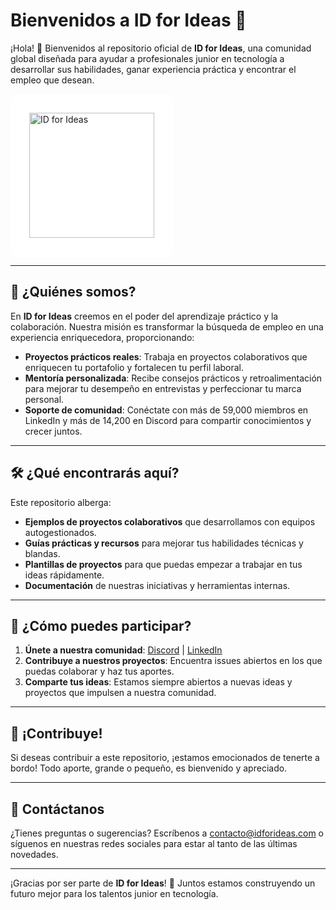 # Bienvenidos a ID for Ideas 🚀

¡Hola! 👋 Bienvenidos al repositorio oficial de **ID for Ideas**, una comunidad global diseñada para ayudar a profesionales junior en tecnología a desarrollar sus habilidades, ganar experiencia práctica y encontrar el empleo que desean.

<div>
<img src="https://media.licdn.com/dms/image/v2/C4E0BAQFf8euvv5jKgA/company-logo_200_200/company-logo_200_200/0/1639580049476/id_for_ideas_logo?e=1743033600&v=beta&t=n8uOwYjcAsvsNhKe26sn6ba2-xla2OBbDulY9wscO4A" alt="ID for Ideas" width="200" style="border-radius:10pt;padding:30px;background:#fff;" />
</div>

---

## 🌟 ¿Quiénes somos?

En **ID for Ideas** creemos en el poder del aprendizaje práctico y la colaboración. Nuestra misión es transformar la búsqueda de empleo en una experiencia enriquecedora, proporcionando:

- **Proyectos prácticos reales**: Trabaja en proyectos colaborativos que enriquecen tu portafolio y fortalecen tu perfil laboral.
- **Mentoría personalizada**: Recibe consejos prácticos y retroalimentación para mejorar tu desempeño en entrevistas y perfeccionar tu marca personal.
- **Soporte de comunidad**: Conéctate con más de 59,000 miembros en LinkedIn y más de 14,200 en Discord para compartir conocimientos y crecer juntos.

---

## 🛠️ ¿Qué encontrarás aquí?

Este repositorio alberga:

- **Ejemplos de proyectos colaborativos** que desarrollamos con equipos autogestionados.
- **Guías prácticas y recursos** para mejorar tus habilidades técnicas y blandas.
- **Plantillas de proyectos** para que puedas empezar a trabajar en tus ideas rápidamente.
- **Documentación** de nuestras iniciativas y herramientas internas.

---

## 🚀 ¿Cómo puedes participar?

1. **Únete a nuestra comunidad**: [Discord](https://discord.gg/puZW84Dt) | [LinkedIn](https://www.linkedin.com/company/id-for-ideas/)
2. **Contribuye a nuestros proyectos**: Encuentra issues abiertos en los que puedas colaborar y haz tus aportes.
3. **Comparte tus ideas**: Estamos siempre abiertos a nuevas ideas y proyectos que impulsen a nuestra comunidad.

---

## 🤝 ¡Contribuye!

Si deseas contribuir a este repositorio, ¡estamos emocionados de tenerte a bordo! Todo aporte, grande o pequeño, es bienvenido y apreciado.

---

## 📧 Contáctanos

¿Tienes preguntas o sugerencias? Escríbenos a [contacto@idforideas.com](mailto:dev.idforideas@gmail.com) o síguenos en nuestras redes sociales para estar al tanto de las últimas novedades.

---

¡Gracias por ser parte de **ID for Ideas**! 🎉
Juntos estamos construyendo un futuro mejor para los talentos junior en tecnología.
